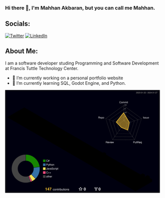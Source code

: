 ### Hi there 👋, I'm Mahhan Akbaran, but you can call me Mahhan.

## Socials:
<a href="http://www.twitter.com/mahhanakbaran"><img src="https://www.svgrepo.com/show/475689/twitter-color.svg" alt="Twitter" width="35px"/></a>
<a href="https://www.linkedin.com/in/mahhan-akbaran/"><img src="https://www.svgrepo.com/show/448234/linkedin.svg" alt="LinkedIn" width="35px"/></a>


## About Me:
I am a software developer studing Programming and Software Development at Francis Tuttle Technology Center.


- 🔭 I’m currently working on a personal portfolio website
- 🌱 I’m currently learning SQL, Godot Engine, and Python.



![](./profile-3d-contrib/profile-night-rainbow.svg)
